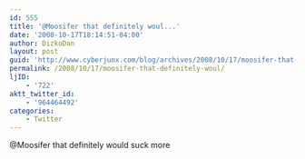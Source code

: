 ```yaml
---
id: 555
title: '@Moosifer that definitely woul...'
date: '2008-10-17T18:14:51-04:00'
author: DizkoDan
layout: post
guid: 'http://www.cyberjunx.com/blog/archives/2008/10/17/moosifer-that-definitely-woul/'
permalink: /2008/10/17/moosifer-that-definitely-woul/
ljID:
    - '722'
aktt_twitter_id:
    - '964464492'
categories:
    - Twitter
---
```


@Moosifer that definitely would suck more